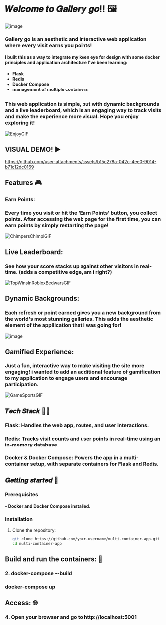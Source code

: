 # 𝑾𝒆𝒍𝒄𝒐𝒎𝒆 𝒕𝒐 𝑮𝒂𝒍𝒍𝒆𝒓𝒚 𝒈𝒐!! 🖼️

![image](https://github.com/user-attachments/assets/e0810c5f-f88e-4546-aab6-9bb076c184b6)

 ### **Gallery go** is an aesthetic and interactive web application where every visit earns you points! 
 
#### I built this as a way to integrate my keen eye for design with some docker principles and application architecture I've been learning:
  
-  **Flask**
-  **Redis** 
-  **Docker Compose**
-  **management of multiple containers**

## 
 
### This web application is simple, but with dynamic backgrounds and a live leaderboard, which is an engaging way to track visits and make the experience more visual. Hope you enjoy exploring it!

![EnjoyGIF](https://github.com/user-attachments/assets/f815ab95-019c-4744-b25e-7ca020148588)


##

## VISUAL DEMO! ▶️

https://github.com/user-attachments/assets/b15c278a-042c-4ee0-9014-b71c12dc0169

## 

## Features 🎮

### **Earn Points**: 

### Every time you visit or hit the **‘Earn Points’ button**, you collect points. After accessing the web page for the first time, you can earn points by simply restarting the page!

![ChimpersChimpiGIF](https://github.com/user-attachments/assets/6e5d8a0d-de05-453d-8e69-d038ed8a7a5f)

## 

## **Live Leaderboard**:

### See how your score stacks up against other visitors in real-time. (adds a competitive edge, am i right?)

![TopWinsInRobloxBedwarsGIF](https://github.com/user-attachments/assets/b17c628d-8d4c-416f-b3ea-11a91cb5ef95)

## 

## **Dynamic Backgrounds**:

### Each refresh or point earned gives you a new background from the world's most stunning galleries. This adds the aesthetic element of the appllication that i was going for!

 ![image](https://github.com/user-attachments/assets/4e6f5d0e-8bff-4a40-b0b4-1f30dd05913f)

## 

## **Gamified Experience**: 

### Just a fun, interactive way to make visiting the site more engaging! i wanted to add an additional feature of gamification to my application to engage users and encourage participation.

![GameSportsGIF](https://github.com/user-attachments/assets/bfcfb530-6373-4c68-9409-e5f01bd7a272)

## 

## 𝑻𝒆𝒄𝒉 𝑺𝒕𝒂𝒄𝒌 👩‍💻

### **Flask**: Handles the web app, routes, and user interactions.

### **Redis**: Tracks visit counts and user points in real-time using an in-memory database.

### **Docker & Docker Compose**: Powers the app in a multi-container setup, with separate containers for Flask and Redis.

## 𝑮𝒆𝒕𝒕𝒊𝒏𝒈 𝒔𝒕𝒂𝒓𝒕𝒆𝒅 📲

### Prerequisites
#### - **Docker** and **Docker Compose** installed.

### Installation
1. Clone the repository:
   ```bash
   git clone https://github.com/your-username/multi-container-app.git
   cd multi-container-app

## Build and run the containers: 🐳
### 2. docker-compose --build
###    docker-compose up

## Access: 🌐
### 4. Open your browser and go to http://localhost:5001

